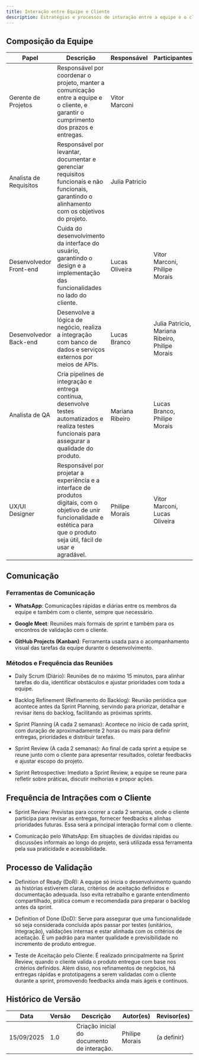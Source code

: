 ```yaml
---
title: Interação entre Equipe e Cliente
description: Estratégias e processos de interação entre a equipe e o cliente.
---
```


## Composição da Equipe

| Papel                   | Descrição                                                                                                                                                                            | Responsável     | Participantes                                   |
|-------------------------|--------------------------------------------------------------------------------------------------------------------------------------------------------------------------------------|-----------------|-------------------------------------------------|
| Gerente de Projetos     | Responsável por coordenar o projeto, manter a comunicação entre a equipe e o cliente, e garantir o cumprimento dos prazos e entregas.                                                | Vitor Marconi   |                                                 |
| Analista de Requisitos  | Responsável por levantar, documentar e gerenciar requisitos funcionais e não funcionais, garantindo o alinhamento com os objetivos do projeto.                                       | Julia Patricio  |                                                 |
| Desenvolvedor Front-end | Cuida do desenvolvimento da interface do usuário, garantindo o design e a implementação das funcionalidades no lado do cliente.                                                      | Lucas Oliveira  | Vitor Marconi, Philipe Morais                   |
| Desenvolvedor Back-end  | Desenvolve a lógica de negócio, realiza a integração com banco de dados e serviços externos por meios de APIs.                                                                       | Lucas Branco    | Julia Patricio, Mariana Ribeiro, Philipe Morais |
| Analista de QA          | Cria pipelines de integração e entrega contínua, desenvolve testes automatizados e realiza testes funcionais para assegurar a qualidade do produto.                                  | Mariana Ribeiro | Lucas Branco, Philipe Morais                    |
| UX/UI Designer          | Responsável por projetar a experiência e a interface de produtos digitais, com o objetivo de unir funcionalidade e estética para que o produto seja útil, fácil de usar e agradável. | Philipe Morais  | Vitor Marconi, Lucas Oliveira                   |

## Comunicação

### Ferramentas de Comunicação

- **WhatsApp**: Comunicações rápidas e diárias entre os membros
da equipe e também com o cliente, sempre que necessário.

- **Google Meet**: Reuniões mais formais de sprint e também para os
encontros de validação com o cliente.

- **GitHub Projects (Kanban)**: Ferramenta usada para o acompanhamento visual
das tarefas da equipe durante o desenvolvimento.

### Métodos e Frequência das Reuniões

- Daily Scrum (Diário): Reuniões de no máximo 15 minutos, para alinhar tarefas do dia, identificar obstáculos e ajustar prioridades com toda a equipe.

- Backlog Refinement (Refinamento do Backlog): Reunião periódica que acontece antes da Sprint Planning, servindo para priorizar, detalhar e revisar itens do backlog, facilitando as próximas sprints.

- Sprint Planning (A cada 2 semanas): Acontece no ínicio de cada sprint, com duração de aproximadamente 2 horas ou mais para definir entregas, prioridades e distribuir tarefas.

- Sprint Review (A cada 2 semanas): Ao final de cada sprint a equipe se reune junto com o cliente para apresentar resultados, coletar feedbacks e ajustar escopo do projeto.

- Sprint Retrospective: Imediato a Sprint Review, a equipe se reune para refletir sobre práticas, discutir melhorias e propor ações.

## Frequência de Intrações com o Cliente

- Sprint Review: Previstas para ocorrer a cada 2 semanas, onde o cliente participa para revisar as entregas, fornecer feedbacks e alinhas prioridades futuras. Essa será a principal interação formal com o cliente.

- Comunicação pelo WhatsApp: Em situações de dúvidas rápidas ou discussões informais ao longo do projeto, será utilizada essa ferramenta pela sua praticidade e acessibilidade.

## Processo de Validação

- Definition of Ready (DoR): A equipe só inicia o desenvolvimento quando as histórias estiverem claras, critérios de aceitação definidos e documentação adequada. Isso evita retrabalho e garante entendimento compartilhado, prática comum e recomendada para preparar o backlog antes da sprint.

- Definition of Done (DoD): Serve para assegurar que uma funcionalidade só seja considerada concluída após passar por testes (unitários, integração), validações internas e estar alinhada com os critérios de aceitação. É um padrão para manter qualidade e previsibilidade no incremento de produto entregue.

- Teste de Aceitação pelo Cliente: É realizado principalmente na Sprint Review, quando o cliente valida o produto entregue com base nos critérios definidos. Além disso, nos refinamentos de negócios, há entregas rápidas e prototipagens a serem validadas com o cliente durante a sprint, promovendo feedbacks ainda mais ágeis e contínuos.

## Histórico de Versão

| Data | Versão | Descrição | Autor(es) | Revisor(es) |
|------|--------|-----------|-----------|-------------|
| 15/09/2025 | 1.0 | Criação inicial do documento de interação. | Philipe Morais | (a definir) |
